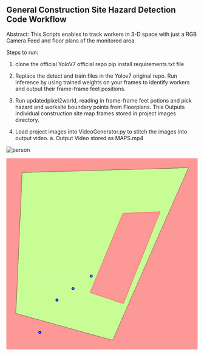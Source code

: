 ## General Construction Site Hazard Detection Code Workflow

Abstract: 
This Scripts enables to track workers in 3-D space with just a RGB Camera Feed and floor plans of the monitored area.   

Steps to run:
1)  clone the official YoloV7 official repo pip install requirements.txt file
2)	Replace the detect and train files in the Yolov7 original repo. Run inference by using trained weights on your frames to identify workers and output their frame-frame feet positions.

3)	Run updatedpixel2world, reading in frame-frame feet potions and pick hazard and worksite boundary points from Floorplans. This Outputs individual construction site map frames stored in project images directory.

4)	Load project images into VideoGenerator.py to stitch the images into output video. 
    a.	Output Video stored as MAPS.mp4

![person](Assets/person.gif)

![point](Assets/point.gif)

